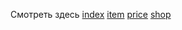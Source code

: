 Смотреть здесь
<a href="https://vm-1.github.io/Borodinski/">index</a>
<a href="https://vm-1.github.io/Borodinski/item.html">item</a>
<a href="https://vm-1.github.io/Borodinski/price.html">price</a>
<a href="https://vm-1.github.io/Borodinski/shop.html">shop</a>
